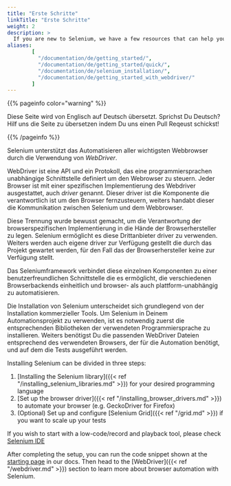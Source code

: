 ```yaml
---
title: "Erste Schritte"
linkTitle: "Erste Schritte"
weight: 2
description: >
  If you are new to Selenium, we have a few resources that can help you get up to speed right away.
aliases: 
        [
          "/documentation/de/getting_started/", 
          "/documentation/de/getting_started/quick/",
          "/documentation/de/selenium_installation/",
          "/documentation/de/getting_started_with_webdriver/"
        ]
---
```


{{% pageinfo color="warning" %}}
<p class="lead">
   <i class="fas fa-language display-4"></i> 
   Diese Seite wird von Englisch 
   auf Deutsch übersetzt. Sprichst Du Deutsch? Hilf uns die Seite 
   zu übersetzen indem Du uns einen Pull Reqeust schickst!
</p>
{{% /pageinfo %}}

Selenium unterstützt das Automatisieren aller wichtigsten Webbrowser 
durch die Verwendung von _WebDriver_.

WebDriver ist eine API und ein Protokoll, das eine programmiersprachen 
unabhängige Schnittstelle definiert um den Webrowser zu steuern.
Jeder Browser ist mit einer spezifischen Implementierung des Webdriver
ausgestattet, auch *driver* genannt. Dieser driver ist die Komponente
die verantwortlich ist um den Browser fernzusteuern, weiters handabt dieser 
die Kommunikation zwischen Selenium und dem Webbrowser.

Diese Trennung wurde bewusst gemacht, um die Verantwortung der 
browserspezifischen Implementierung in die Hände der Browserhersteller
zu legen. Selenium ermöglicht es diese Drittanbieter driver zu verwenden.
Weiters werden auch eigene driver zur Verfügung gestellt die durch
das Projekt gewartet werden, für den Fall das der Browserhersteller
keine zur Verfügung stellt.

Das Seleniumframework verbindet diese einzelnen Komponenten zu einer
benutzerfreundlichen Schnittstelle die es ermöglicht, die verschiedenen 
Browserbackends einheitlich und browser- als auch plattform-unabhängig 
zu automatisieren.

Die Installation von Selenium unterscheidet sich grundlegend von 
der Installation kommerzieller Tools. Um Selenium in Deinem Automationsprojekt
zu verwenden, ist es notwendig zuerst die entsprechenden Bibliotheken der 
verwendeten Programmiersprache zu installieren. Weiters benötigst Du die passenden
WebDriver Dateien entsprechend des verwendeten Browsers, der für die Automation 
benötigt, und auf dem die Tests ausgeführt werden.

Installing Selenium can be divided in three steps:

1. [Installing the Selenium library]({{< ref "/installing_selenium_libraries.md" >}}) for your desired programming language
2. [Set up the browser driver]({{< ref "/installing_browser_drivers.md" >}}) to automate your browser (e.g. GeckoDriver for Firefox)
3. (Optional) Set up and configure [Selenium Grid]({{< ref "/grid.md" >}}) if you want to scale up your tests

If you wish to start with a low-code/record and playback tool, please check 
[Selenium IDE](https://selenium.dev/selenium-ide)

After completing the setup, you can run the code snippet shown at the 
[starting page](/de/documentation) in our docs. Then head to the 
[WebDriver]({{< ref "/webdriver.md" >}}) section to learn more about
browser automation with Selenium.
